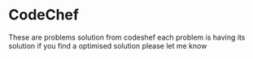 # CodeChef
These are problems solution from codeshef each problem is having its solution if you find a optimised solution please let me know 
